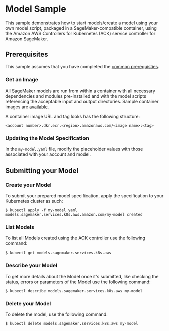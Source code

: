# Model Sample

This sample demonstrates how to start models/create a model using your own model script, packaged in a SageMaker-compatible container, using the Amazon AWS Controllers for Kubernetes (ACK) service controller for Amazon SageMaker.                     

## Prerequisites

This sample assumes that you have completed the [common prerequisties](/samples/README.md).

### Get an Image

All SageMaker models are run from within a container with all necessary dependencies and modules pre-installed and with the model scripts referencing the acceptable input and output directories. Sample container images are [available](https://docs.aws.amazon.com/sagemaker/latest/dg/sagemaker-algo-docker-registry-paths.html).

A container image URL and tag looks has the following structure:
```
<account number>.dkr.ecr.<region>.amazonaws.com/<image name>:<tag>
```

### Updating the Model Specification

In the `my-model.yaml` file, modify the placeholder values with those associated with your account and model.

## Submitting your Model

### Create your Model
To submit your prepared model specification, apply the specification to your Kubernetes cluster as such:
```
$ kubectl apply -f my-model.yaml
models.sagemaker.services.k8s.aws.amazon.com/my-model created
```

### List Models
To list all Models created using the ACK controller use the following command:
```
$ kubectl get models.sagemaker.services.k8s.aws
```

### Describe your Model
To get more details about the Model once it's submitted, like checking the status, errors or parameters of the Model use the following command:
```
$ kubectl describe models.sagemaker.services.k8s.aws my-model
```

### Delete your Model
To delete the model, use the following command:
```
$ kubectl delete models.sagemaker.services.k8s.aws my-model
```
